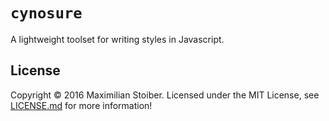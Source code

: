 # `cynosure`

A lightweight toolset for writing styles in Javascript.

## License

Copyright © 2016 Maximilian Stoiber. Licensed under the MIT License, see [LICENSE.md](LICENSE.md) for more information!
